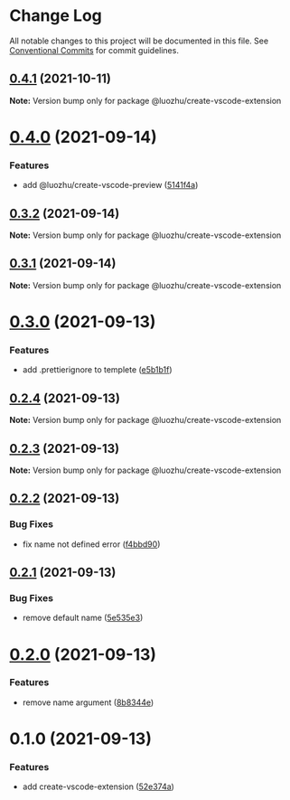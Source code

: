 # Change Log

All notable changes to this project will be documented in this file.
See [Conventional Commits](https://conventionalcommits.org) for commit guidelines.

## [0.4.1](https://github.com/youngjuning/luozhu/compare/@luozhu/create-vscode-extension@0.4.0...@luozhu/create-vscode-extension@0.4.1) (2021-10-11)

**Note:** Version bump only for package @luozhu/create-vscode-extension





# [0.4.0](https://github.com/youngjuning/luozhu/compare/@luozhu/create-vscode-extension@0.3.2...@luozhu/create-vscode-extension@0.4.0) (2021-09-14)


### Features

* add @luozhu/create-vscode-preview ([5141f4a](https://github.com/youngjuning/luozhu/commit/5141f4ae0ead13e5625c0d6d593a9f3fe6c0d4d3))





## [0.3.2](https://github.com/youngjuning/luozhu/compare/@luozhu/create-vscode-extension@0.3.1...@luozhu/create-vscode-extension@0.3.2) (2021-09-14)

**Note:** Version bump only for package @luozhu/create-vscode-extension





## [0.3.1](https://github.com/youngjuning/luozhu/compare/@luozhu/create-vscode-extension@0.3.0...@luozhu/create-vscode-extension@0.3.1) (2021-09-14)

**Note:** Version bump only for package @luozhu/create-vscode-extension





# [0.3.0](https://github.com/youngjuning/luozhu/compare/@luozhu/create-vscode-extension@0.2.4...@luozhu/create-vscode-extension@0.3.0) (2021-09-13)


### Features

* add .prettierignore to templete ([e5b1b1f](https://github.com/youngjuning/luozhu/commit/e5b1b1fba02ed57564ce0b06e011d7d1534732ce))





## [0.2.4](https://github.com/youngjuning/luozhu/compare/@luozhu/create-vscode-extension@0.2.3...@luozhu/create-vscode-extension@0.2.4) (2021-09-13)

**Note:** Version bump only for package @luozhu/create-vscode-extension





## [0.2.3](https://github.com/youngjuning/luozhu/compare/@luozhu/create-vscode-extension@0.2.2...@luozhu/create-vscode-extension@0.2.3) (2021-09-13)

**Note:** Version bump only for package @luozhu/create-vscode-extension





## [0.2.2](https://github.com/youngjuning/luozhu/compare/@luozhu/create-vscode-extension@0.2.1...@luozhu/create-vscode-extension@0.2.2) (2021-09-13)


### Bug Fixes

* fix name not defined error ([f4bbd90](https://github.com/youngjuning/luozhu/commit/f4bbd902f575f96f45c304771ca53414d489c4e6))





## [0.2.1](https://github.com/youngjuning/luozhu/compare/@luozhu/create-vscode-extension@0.2.0...@luozhu/create-vscode-extension@0.2.1) (2021-09-13)


### Bug Fixes

* remove default name ([5e535e3](https://github.com/youngjuning/luozhu/commit/5e535e31d90aff297314a6161a16101eb2cfd896))





# [0.2.0](https://github.com/youngjuning/luozhu/compare/@luozhu/create-vscode-extension@0.1.0...@luozhu/create-vscode-extension@0.2.0) (2021-09-13)


### Features

* remove name argument ([8b8344e](https://github.com/youngjuning/luozhu/commit/8b8344ea295a7bff2827735b0c9d347e0e4f1176))





# 0.1.0 (2021-09-13)


### Features

* add create-vscode-extension ([52e374a](https://github.com/youngjuning/luozhu/commit/52e374aae24e04b29ad1945b02231eb17e57bda5))
